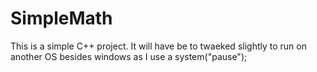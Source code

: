 # SimpleMath
This is a simple C++ project. It will have be to twaeked slightly to run on another OS besides windows as I use a system("pause");
